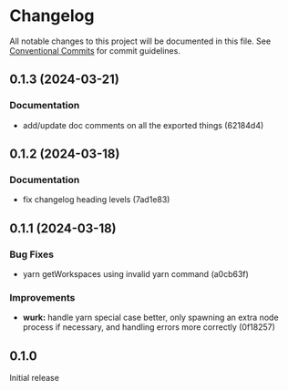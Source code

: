 # Changelog

All notable changes to this project will be documented in this file.
See [Conventional Commits](https://conventionalcommits.org) for commit guidelines.

## 0.1.3 (2024-03-21)

### Documentation

- add/update doc comments on all the exported things (62184d4)

## 0.1.2 (2024-03-18)

### Documentation

- fix changelog heading levels (7ad1e83)

## 0.1.1 (2024-03-18)

### Bug Fixes

- yarn getWorkspaces using invalid yarn command (a0cb63f)

### Improvements

- **wurk:** handle yarn special case better, only spawning an extra node process if necessary, and handling errors more correctly (0f18257)

## 0.1.0

Initial release

